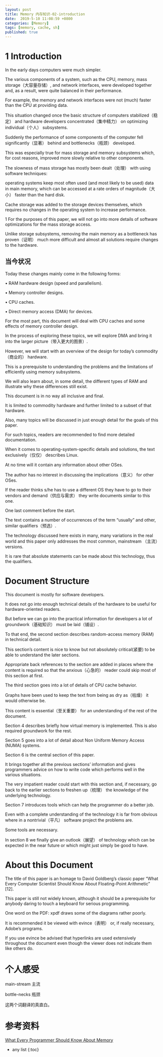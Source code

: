 ```yaml
---
layout: post
title: Memory 内存知识-02-introduction
date:  2019-5-10 11:08:59 +0800
categories: [Memory]
tags: [memory, cache, sh]
published: true
---
```


# 1 Introduction

In the early days computers were much simpler. 

The various components of a system, such as the CPU, memory, mass storage（大容量存储）, and network interfaces, were developed together and, as a result, were quite balanced in their performance. 

For example, the memory and network interfaces were not (much) faster than the CPU at providing data.

This situation changed once the basic structure of computers stabilized（稳定） and hardware developers concentrated（集中精力）
on optimizing individual（个人） subsystems. 

Suddenly the performance of some components of the computer fell significantly（显著） behind and bottlenecks（瓶颈） developed. 

This was especially true for mass storage and memory subsystems which, for cost reasons, improved more slowly relative to other components.

The slowness of mass storage has mostly been dealt（处理） with using software techniques: 

operating systems keep most often used (and most likely to be used) data in main memory, which can be accessed at a rate orders of magnitude（大小） faster than the hard disk. 

Cache storage was added to the storage devices themselves, which requires no changes in the operating system to increase performance.

1 For the purposes of this paper, we will not go into more details of software optimizations for the mass storage access.

Unlike storage subsystems, removing the main memory as a bottleneck has proven（证明） much more difficult and almost all solutions require changes to the hardware. 

## 当今状况

Today these changes mainly come in the following forms:

• RAM hardware design (speed and parallelism).

• Memory controller designs.

• CPU caches.

• Direct memory access (DMA) for devices.

For the most part, this document will deal with CPU caches and some effects of memory controller design.

In the process of exploring these topics, we will explore DMA and bring it into the larger picture（带入更大的图景）. 

However, we will start with an overview of the design for today’s commodity（商业的） hardware. 

This is a prerequisite to understanding the problems and the limitations of efficiently using memory subsystems. 

We will also learn about, in some detail, the different types of RAM and illustrate why these differences still exist.

This document is in no way all inclusive and final. 

It is limited to commodity hardware and further limited to a subset of that hardware. 

Also, many topics will be discussed in just enough detail for the goals of this paper.

For such topics, readers are recommended to find more detailed documentation.

When it comes to operating-system-specific details and solutions, the text exclusively（仅仅） describes Linux. 

At no time will it contain any information about other OSes.

The author has no interest in discussing the implications（意义） for other OSes. 

If the reader thinks s/he has to use a different OS they have to go to their vendors and demand（供应与需求）
they write documents similar to this one.

One last comment before the start. 

The text contains a number of occurrences of the term “usually” and other, similar qualifiers（预选）. 

The technology discussed here exists in many, many variations in the real world and this paper only addresses the most common, mainstream （主流）versions.

It is rare that absolute statements can be made about this technology, thus the qualifiers.


# Document Structure

This document is mostly for software developers. 

It does not go into enough technical details of the hardware to be useful for hardware-oriented readers. 

But before we can go into the practical information for developers a lot of groundwork（基础知识） must be laid（铺设）.

To that end, the second section describes random-access memory (RAM) in technical detail. 

This section’s content is nice to know but not absolutely critical(紧要) to be able to understand the later sections. 

Appropriate back references to the section are added in places where the content is required 
so that the anxious（心急的） reader could skip most of this section at first.

The third section goes into a lot of details of CPU cache behavior. 

Graphs have been used to keep the text from being as dry as（枯燥） it would otherwise be. 

This content is essential（至关重要） for an understanding of the rest of the document.

Section 4 describes briefly how virtual memory is implemented. This is also required groundwork for the rest.

Section 5 goes into a lot of detail about Non Uniform Memory Access (NUMA) systems.

Section 6 is the central section of this paper. 

It brings together all the previous sections’ information and gives programmers advice on how to write code which performs well in the various situations. 

The very impatient reader could start with this section and, if necessary, go back to the earlier sections to freshen up（梳理） the knowledge of the underlying technology.

Section 7 introduces tools which can help the programmer do a better job. 

Even with a complete understanding of the technology it is far from obvious where in a nontrivial（平凡） software project the problems are. 

Some tools are necessary.

In section 8 we finally give an outlook（展望） of technology which can be expected in the near future or which might just simply be good to have.

# About this Document

The title of this paper is an homage to David Goldberg’s classic paper “What Every Computer Scientist Should
Know About Floating-Point Arithmetic” [12]. 

This paper is still not widely known, although it should be a prerequisite for anybody daring to touch a keyboard for
serious programming.

One word on the PDF: xpdf draws some of the diagrams rather poorly. 

It is recommended it be viewed with evince（表明） or, if really necessary, Adobe’s programs. 

If you use evince be advised that hyperlinks are used extensively throughout the document even though the viewer does
not indicate them like others do.

# 个人感受

main-stream 主流

bottle-necks 瓶颈

这两个词翻译的真直白。

# 参考资料

[What Every Programmer Should Know About Memory](https://people.freebsd.org/~lstewart/articles/cpumemory.pdf)

* any list
{:toc}